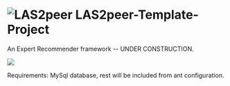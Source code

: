 ![LAS2peer](https://github.com/rwth-acis/LAS2peer/blob/master/img/logo/bitmap/las2peer-logo-128x128.png)
LAS2peer-Template-Project
=======================

An Expert Recommender framework -- UNDER CONSTRUCTION.

![](https://github.com/github/123.png)


Requirements:
MySql database, rest will be included from ant configuration.